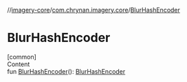 //[imagery-core](../../index.md)/[com.chrynan.imagery.core](index.md)/[BlurHashEncoder](-blur-hash-encoder.md)



# BlurHashEncoder  
[common]  
Content  
fun [BlurHashEncoder](-blur-hash-encoder.md)(): [BlurHashEncoder](-blur-hash-encoder/index.md)  



